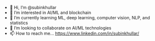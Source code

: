 - 👋 Hi, I’m @subinkhullar
- 👀 I’m interested in AI/ML and blockchain
- 🌱 I’m currently learning ML, deep learning, computer vision, NLP, and statistics
- 💞️ I’m looking to collaborate on AI/ML technologies
- 📫 How to reach me... https://www.linkedin.com/in/subinkhullar/

<!---
subinkhullar/subinkhullar is a ✨ special ✨ repository because its `README.md` (this file) appears on your GitHub profile.
You can click the Preview link to take a look at your changes.
--->
